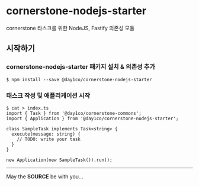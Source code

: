 cornerstone-nodejs-starter
=====================

cornerstone 타스크를 위한 NodeJS, Fastify 의존성 모듈

시작하기
--------

### cornerstone-nodejs-starter 패키지 설치 & 의존성 추가

```console
$ npm install --save @day1co/cornerstone-nodejs-starter
```

### 태스크 작성 및 애플리케이션 시작

```
$ cat > index.ts
import { Task } from '@day1co/cornerstone-commons';
import { Application } from '@day1co/cornerstone-nodejs-starter';

class SampleTask implements Task<string> {
  execute(message: string) {
    // TODO: write your task
  }
}

new Application(new SampleTask()).run();
```
   
---
May the **SOURCE** be with you...
